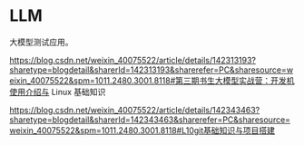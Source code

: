 
# LLM
大模型测试应用。



https://blog.csdn.net/weixin_40075522/article/details/142313193?sharetype=blogdetail&sharerId=142313193&sharerefer=PC&sharesource=weixin_40075522&spm=1011.2480.3001.8118#第三期书生大模型实战营：开发机使用介绍与 Linux 基础知识


https://blog.csdn.net/weixin_40075522/article/details/142343463?sharetype=blogdetail&sharerId=142343463&sharerefer=PC&sharesource=weixin_40075522&spm=1011.2480.3001.8118#L10git基础知识与项目搭建
